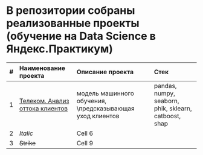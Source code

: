 # В репозитории собраны реализованные проекты (обучение на Data Science в Яндекс.Практикум)
| #  | **Наименование проекта**  | **Описание проекта**| **Стек** |
|:-- |:---------------| :-------------------| :-------------------|
| 1        | [Телеком. Анализ оттока клиентов](https://github.com/Eugene-Glukhov/YP/blob/main/telecom-pr/telecom_Glukhov.ipynb)        |  модель машинного обучения, \предсказывающая уход клиентов | pandas, numpy, seaborn, phik, sklearn, catboost, shap        |
| 2         | *Italic*        | Cell 6        | |
| 3         | ~~Strike~~      | Cell 9        | |
